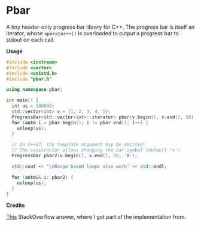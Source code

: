 # Pbar

A tiny header-only progress bar library for C++. The progress bar is itself an iterator,
whose `operator++()` is overloaded to output a progress bar to stdout on each call.

**Usage**

~~~cpp
#include <iostream>
#include <vector>
#include <unistd.h>
#include "pbar.h"

using namespace pbar;

int main() {
  int us = 100000;
  std::vector<int> v = {1, 2, 3, 4, 5};
  ProgressBar<std::vector<int>::iterator> pbar(v.begin(), v.end(), 50);
  for (auto i = pbar.begin(); i != pbar.end(); i++) {
    usleep(us);
  }

  // In C++17, the template argument may be omitted:
  // The constructor allows changing the bar symbol (default '=')
  ProgressBar pbar2(v.begin(), v.end(), 50, '#');

  std::cout << "\nRange based loops also work" << std::endl;

  for (auto&& i: pbar2) {
    usleep(us);
  }
}
~~~

**Credits**

[This](https://stackoverflow.com/a/14539953) StackOverflow answer, where I got part of
the implementation from.
